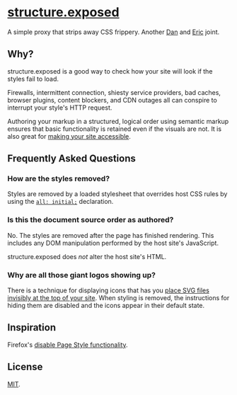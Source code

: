 # [structure.exposed](http://structure.exposed/)

A simple proxy that strips away CSS frippery. Another [Dan](https://twitter.com/mclaughlin) and [Eric](https://twitter.com/ericwbailey) joint.

## Why?

structure.exposed is a good way to check how your site will look if the styles fail to load.

Firewalls, intermittent connection, shiesty service providers, bad caches, browser plugins, content blockers, and CDN outages all can conspire to interrupt your style's HTTP request. 

Authoring your markup in a structured, logical order using semantic markup ensures that basic functionality is retained even if the visuals are not. It is also great for [making your site accessible](http://a11yproject.com/posts/navigate-using-just-your-keyboard/).


## Frequently Asked Questions

### How are the styles removed?

Styles are removed by a loaded stylesheet that overrides host CSS rules by using the [`all: initial;`]((http://www.brucelawson.co.uk/2014/css-all-initial-to-prevent-widgets-inheriting-css-from-a-host-page/)) declaration.

### Is this the document source order as authored?

No. The styles are removed after the page has finished rendering. This includes any DOM manipulation performed by the host site's JavaScript.

structure.exposed does *not* alter the host site's HTML.

### Why are all those giant logos showing up?

There is a technique for displaying icons that has you [place SVG files invisibly at the top of your site](https://css-tricks.com/using-svg/). When styling is removed, the instructions for hiding them are disabled and the icons appear in their default state.


## Inspiration

Firefox's [disable Page Style functionality](https://developer.yahoo.com/blogs/ydn/temporarily-disable-css-testing-53538.html).


## License

[MIT](https://raw.githubusercontent.com/danielsmc/structure-exposed/master/LICENSE).
